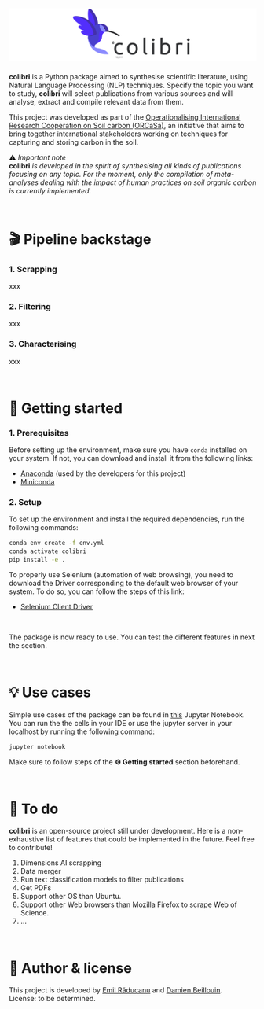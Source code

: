 ![Logo](./logos/banner_colibri.png)
---
**colibri** is a Python package aimed to synthesise scientific literature, using Natural Language Processing (NLP) techniques. Specify the topic you want to study, **colibri** will select publications from various sources and will analyse, extract and compile relevant data from them.

This project was developed as part of the [Operationalising International Research Cooperation on Soil carbon (ORCaSa)](https://irc-orcasa.eu/), an initiative that aims to bring together international stakeholders working on techniques for capturing and storing carbon in the soil.

:warning: *Important note* <br/>
**colibri** *is developed in the spirit of synthesising all kinds of publications focusing on any topic. For the moment, only the compilation of meta-analyses dealing with the impact of human practices on soil organic carbon is currently implemented.*

<br/>

# 🎬 Pipeline backstage
### 1. Scrapping
xxx

### 2. Filtering
xxx

### 3. Characterising
xxx

<br/>

# 🚦 Getting started
### 1. Prerequisites
Before setting up the environment, make sure you have `conda` installed on your system. If not, you can download and install it from the following links:

- [Anaconda](https://docs.anaconda.com/free/anaconda/install/) (used by the developers for this project)
- [Miniconda](https://docs.conda.io/en/latest/miniconda.html)

### 2. Setup

To set up the environment and install the required dependencies, run the following commands:
```bash
conda env create -f env.yml
conda activate colibri
pip install -e .
```
To properly use Selenium (automation of web browsing), you need to download the Driver corresponding to the default web browser of your system. To do so, you can follow the steps of this link:

- [Selenium Client Driver](https://www.selenium.dev/selenium/docs/api/py/#drivers)

<br/>

The package is now ready to use. You can test the different features in next the section.

<br/>

# 💡 Use cases
Simple use cases of the package can be found in [this](playground/playground.ipynb) Jupyter Notebook. You can run the the cells in your IDE or use the jupyter server in your localhost by running the following command:
```bash
jupyter notebook
```
Make sure to follow steps of the **⚙️ Getting started** section beforehand.

<br/>

# 📝 To do
**colibri** is an open-source project still under development. Here is a non-exhaustive list of features that could be implemented in the future. Feel free to contribute!
1. Dimensions AI scrapping
2. Data merger
3. Run text classification models to filter publications
4. Get PDFs
5. Support other OS than Ubuntu.
6. Support other Web browsers than Mozilla Firefox to scrape Web of Science.
7. ...

<br/>

# 📜 Author & license
This project is developed by [Emil Răducanu](https://github.com/emilraducanu) and [Damien Beillouin](https://github.com/dbeillouin).<br/>
License: to be determined.